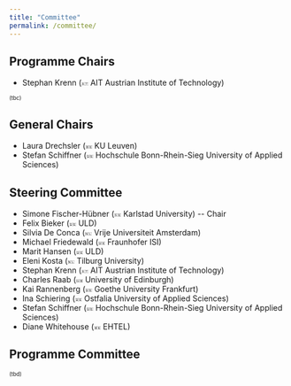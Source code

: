 ```yaml
---
title: "Committee"
permalink: /committee/
---
```


## Programme Chairs
- Stephan Krenn (<font style="font-size: 50%; vertical-align: middle;">🇦🇹</font> AIT Austrian Institute of Technology)
<p style="font-size: 70%;">(tbc)</p>

## General Chairs
- Laura Drechsler (<font style="font-size: 50%; vertical-align: middle;">🇧🇪</font> KU Leuven)
- Stefan Schiffner (<font style="font-size: 50%; vertical-align: middle;">🇩🇪</font> Hochschule Bonn-Rhein-Sieg University of Applied Sciences)

## Steering Committee
- Simone Fischer-Hübner (<font style="font-size: 50%; vertical-align: middle;">🇸🇪</font> Karlstad University) -- Chair
- Felix Bieker (<font style="font-size: 50%; vertical-align: middle;">🇩🇪</font> ULD)
- Silvia De Conca (<font style="font-size: 50%; vertical-align: middle;">🇳🇱</font> Vrije Universiteit Amsterdam)
- Michael Friedewald (<font style="font-size: 50%; vertical-align: middle;">🇩🇪</font> Fraunhofer ISI)
- Marit Hansen (<font style="font-size: 50%; vertical-align: middle;">🇩🇪</font> ULD)
- Eleni Kosta (<font style="font-size: 50%; vertical-align: middle;">🇳🇱</font> Tilburg University)
- Stephan Krenn (<font style="font-size: 50%; vertical-align: middle;">🇦🇹</font> AIT Austrian Institute of Technology)
- Charles Raab (<font style="font-size: 50%; vertical-align: middle;">🇬🇧</font> University of Edinburgh)
- Kai Rannenberg (<font style="font-size: 50%; vertical-align: middle;">🇩🇪</font> Goethe University Frankfurt)
- Ina Schiering (<font style="font-size: 50%; vertical-align: middle;">🇩🇪</font> Ostfalia University of Applied Sciences)
- Stefan Schiffner (<font style="font-size: 50%; vertical-align: middle;">🇩🇪</font> Hochschule Bonn-Rhein-Sieg University of Applied Sciences)
- Diane Whitehouse (<font style="font-size: 50%; vertical-align: middle;">🇧🇪</font> EHTEL)

## Programme Committee
<p style="font-size: 70%;">(tbd)</p>


